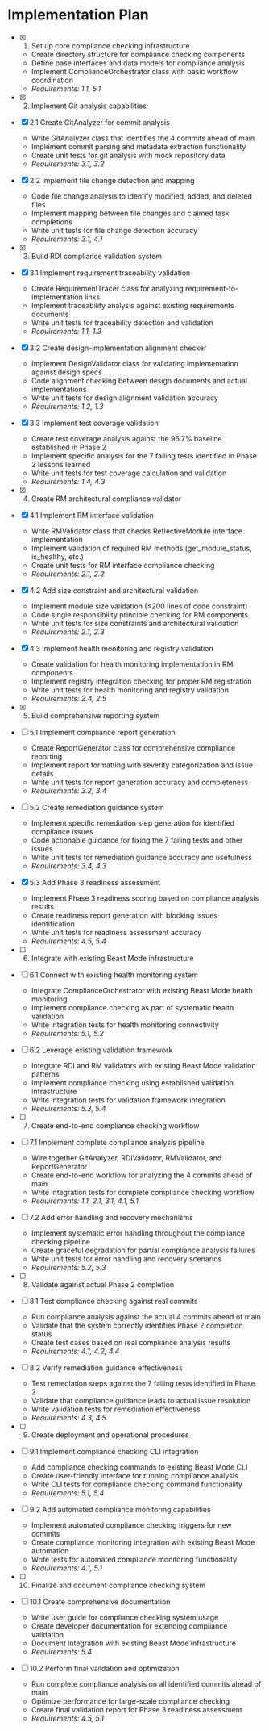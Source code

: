 # Implementation Plan

- [x] 1. Set up core compliance checking infrastructure
  - Create directory structure for compliance checking components
  - Define base interfaces and data models for compliance analysis
  - Implement ComplianceOrchestrator class with basic workflow coordination
  - _Requirements: 1.1, 5.1_

- [x] 2. Implement Git analysis capabilities
- [x] 2.1 Create GitAnalyzer for commit analysis
  - Write GitAnalyzer class that identifies the 4 commits ahead of main
  - Implement commit parsing and metadata extraction functionality
  - Create unit tests for git analysis with mock repository data
  - _Requirements: 3.1, 3.2_

- [x] 2.2 Implement file change detection and mapping
  - Code file change analysis to identify modified, added, and deleted files
  - Implement mapping between file changes and claimed task completions
  - Write unit tests for file change detection accuracy
  - _Requirements: 3.1, 4.1_

- [x] 3. Build RDI compliance validation system
- [x] 3.1 Implement requirement traceability validation
  - Create RequirementTracer class for analyzing requirement-to-implementation links
  - Implement traceability analysis against existing requirements documents
  - Write unit tests for traceability detection and validation
  - _Requirements: 1.1, 1.3_

- [x] 3.2 Create design-implementation alignment checker
  - Implement DesignValidator class for validating implementation against design specs
  - Code alignment checking between design documents and actual implementations
  - Write unit tests for design alignment validation accuracy
  - _Requirements: 1.2, 1.3_

- [x] 3.3 Implement test coverage validation
  - Create test coverage analysis against the 96.7% baseline established in Phase 2
  - Implement specific analysis for the 7 failing tests identified in Phase 2 lessons learned
  - Write unit tests for test coverage calculation and validation
  - _Requirements: 1.4, 4.3_

- [x] 4. Create RM architectural compliance validator
- [x] 4.1 Implement RM interface validation
  - Write RMValidator class that checks ReflectiveModule interface implementation
  - Implement validation of required RM methods (get_module_status, is_healthy, etc.)
  - Create unit tests for RM interface compliance checking
  - _Requirements: 2.1, 2.2_

- [x] 4.2 Add size constraint and architectural validation
  - Implement module size validation (≤200 lines of code constraint)
  - Code single responsibility principle checking for RM components
  - Write unit tests for size constraints and architectural validation
  - _Requirements: 2.1, 2.3_

- [x] 4.3 Implement health monitoring and registry validation
  - Create validation for health monitoring implementation in RM components
  - Implement registry integration checking for proper RM registration
  - Write unit tests for health monitoring and registry validation
  - _Requirements: 2.4, 2.5_

- [x] 5. Build comprehensive reporting system
- [ ] 5.1 Implement compliance report generation
  - Create ReportGenerator class for comprehensive compliance reporting
  - Implement report formatting with severity categorization and issue details
  - Write unit tests for report generation accuracy and completeness
  - _Requirements: 3.2, 3.4_

- [ ] 5.2 Create remediation guidance system
  - Implement specific remediation step generation for identified compliance issues
  - Code actionable guidance for fixing the 7 failing tests and other issues
  - Write unit tests for remediation guidance accuracy and usefulness
  - _Requirements: 3.4, 4.3_

- [x] 5.3 Add Phase 3 readiness assessment
  - Implement Phase 3 readiness scoring based on compliance analysis results
  - Create readiness report generation with blocking issues identification
  - Write unit tests for readiness assessment accuracy
  - _Requirements: 4.5, 5.4_

- [ ] 6. Integrate with existing Beast Mode infrastructure
- [ ] 6.1 Connect with existing health monitoring system
  - Integrate ComplianceOrchestrator with existing Beast Mode health monitoring
  - Implement compliance checking as part of systematic health validation
  - Write integration tests for health monitoring connectivity
  - _Requirements: 5.1, 5.2_

- [ ] 6.2 Leverage existing validation framework
  - Integrate RDI and RM validators with existing Beast Mode validation patterns
  - Implement compliance checking using established validation infrastructure
  - Write integration tests for validation framework integration
  - _Requirements: 5.3, 5.4_

- [ ] 7. Create end-to-end compliance checking workflow
- [ ] 7.1 Implement complete compliance analysis pipeline
  - Wire together GitAnalyzer, RDIValidator, RMValidator, and ReportGenerator
  - Create end-to-end workflow for analyzing the 4 commits ahead of main
  - Write integration tests for complete compliance checking workflow
  - _Requirements: 1.1, 2.1, 3.1, 4.1, 5.1_

- [ ] 7.2 Add error handling and recovery mechanisms
  - Implement systematic error handling throughout the compliance checking pipeline
  - Create graceful degradation for partial compliance analysis failures
  - Write unit tests for error handling and recovery scenarios
  - _Requirements: 5.2, 5.3_

- [ ] 8. Validate against actual Phase 2 completion
- [ ] 8.1 Test compliance checking against real commits
  - Run compliance analysis against the actual 4 commits ahead of main
  - Validate that the system correctly identifies Phase 2 completion status
  - Create test cases based on real compliance analysis results
  - _Requirements: 4.1, 4.2, 4.4_

- [ ] 8.2 Verify remediation guidance effectiveness
  - Test remediation steps against the 7 failing tests identified in Phase 2
  - Validate that compliance guidance leads to actual issue resolution
  - Write validation tests for remediation effectiveness
  - _Requirements: 4.3, 4.5_

- [ ] 9. Create deployment and operational procedures
- [ ] 9.1 Implement compliance checking CLI integration
  - Add compliance checking commands to existing Beast Mode CLI
  - Create user-friendly interface for running compliance analysis
  - Write CLI tests for compliance checking command functionality
  - _Requirements: 5.1, 5.4_

- [ ] 9.2 Add automated compliance monitoring capabilities
  - Implement automated compliance checking triggers for new commits
  - Create compliance monitoring integration with existing Beast Mode automation
  - Write tests for automated compliance monitoring functionality
  - _Requirements: 4.1, 5.1_

- [ ] 10. Finalize and document compliance checking system
- [ ] 10.1 Create comprehensive documentation
  - Write user guide for compliance checking system usage
  - Create developer documentation for extending compliance validation
  - Document integration with existing Beast Mode infrastructure
  - _Requirements: 5.4_

- [ ] 10.2 Perform final validation and optimization
  - Run complete compliance analysis on all identified commits ahead of main
  - Optimize performance for large-scale compliance checking
  - Create final validation report for Phase 3 readiness assessment
  - _Requirements: 4.5, 5.1_